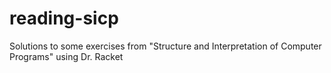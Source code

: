 # reading-sicp
Solutions to some exercises from "Structure and Interpretation of Computer Programs" using Dr. Racket

